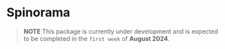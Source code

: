 # Spinorama

> **NOTE**
> This package is currently under development and is expected to be completed in the `first week` of **August 2024**.
